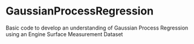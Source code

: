 # GaussianProcessRegression

Basic code to develop an understanding of Gaussian Process Regression using an Engine Surface Measurement Dataset
